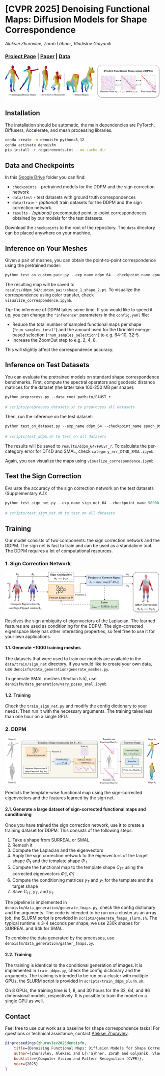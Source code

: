 # [CVPR 2025] Denoising Functional Maps: Diffusion Models for Shape Correspondence

*Aleksei Zhuravlev*, *Zorah Lähner*, *Vladislav Golyanik*

### [Project Page](https://alekseizhuravlev.github.io/denoising-functional-maps/) | [Paper](https://arxiv.org/pdf/2503.01845) | [Data]()

![Teaser](assets/teaser.jpg)


## Installation

The installation should be automatic, the main dependencies are PyTorch, Diffusers, Accelerate, and mesh processing libraries.

```bash 
conda create -n denoisfm python=3.12
conda activate denoisfm
pip install -r requirements.txt --no-cache-dir
```

## Data and Checkpoints

In this [Google Drive]() folder you can find:
- `checkpoints` - pretrained models for the DDPM and the sign correction network
- `data/test` - test datasets with ground truth correspondences
- `data/train` - *(optional)* train datasets for the DDPM and the sign correction network.
- `results` - *(optional)* precomputed point-to-point correspondences obtained by our models for the test datasets.

Download the `checkpoints` to the root of the repository. The `data` directory can be placed anywhere on your machine.

## Inference on Your Meshes

Given a pair of meshes, you can obtain the point-to-point correspondence using the pretrained model:

```python
python test_on_custom_pair.py --exp_name ddpm_64 --checkpoint_name epoch_99 --shape_1 data/example/off/tr_reg_082.off --shape_2 data/example/off/tr_reg_096.off
```

The resulting map will be saved to `results/ddpm_64/custom_pair/shape_1_shape_2.pt`. To visualize the correspondence using color transfer, check `visualize_correspondence.ipynb`.


*Tip:* the inference of DDPM takes some time. If you would like to speed it up, you can change the `"inference"` parameters in the `config.yaml` file:

- Reduce the total number of sampled functional maps per shape (`"num_samples_total"`) and the amount used for the Dirichlet energy-based selection (`"num_samples_selection"`) to e.g. 64-10, 32-5. 
- Increase the ZoomOut step to e.g. 2, 4, 8.

This will slightly affect the correspondence accuracy.


## Inference on Test Datasets

You can evaluate the pretrained models on standard shape correspondence benchmarks. First, compute the spectral operators and geodesic distance matrices for the dataset (the latter take 100-250 MB per shape):

```python
python preprocess.py --data_root path/to/FAUST_r

# scripts/preprocess_datasets.sh to preprocess all datasets
```


Then, run the inference on the test dataset:

```python
python test_on_dataset.py --exp_name ddpm_64 --checkpoint_name epoch_99 --dataset_name FAUST_r --data_dir path/to/data/test

# scripts/test_ddpm.sh to test on all datasets
```

The results will be saved to `results/ddpm_64/FAUST_r`.
To calculate the per-category error for DT4D and SMAL, check `category_err_DT4D_SMAL.ipynb`.

Again, you can visualize the maps using `visualize_correspondence.ipynb`.


## Test the Sign Correction

Evaluate the accuracy of the sign correction network on the test datasets (Supplementary A.1):

```python
python test_sign_net.py --exp_name sign_net_64 --checkpoint_name 50000.pth --dataset_name FAUST_r --data_dir path/to/data/test --n_epochs 100

# scripts/test_sign_net.sh to test on all datasets
```


## Training

Our model consists of two components: the sign correction network and the DDPM. The sign net is fast to train and can be used as a standalone tool. The DDPM requires a lot of computational resources.

### 1. Sign Correction Network

![Sign Correction](assets/method_sign_correction.jpg)


Resolves the sign ambiguity of eigenvectors of the Laplacian. The learned features are used as conditioning for the DDPM. The sign-corrected eigenspace likely has other interesting properties, so feel free to use it for your own applications.

#### 1.1. Generate ~1000 training meshes 

The datasets that were used to train our models are available in the `data/train/sign_net` directory. 
If you would like to create your own data, use `denoisfm/data_generation/generate_meshes.py`.

To generate SMAL meshes (Section 5.5), use `denoisfm/data_generation/vary_poses_smal.ipynb`.

#### 1.2. Training

Check the `train_sign_net.py` and modify the config dictionary to your needs. Then run it with the necessary arguments. The training takes less than one hour on a single GPU.


### 2. DDPM

![DDPM](assets/method_ddpm.jpg)

Predicts the template-wise functional map using the sign-corrected eigenvectors and the features learned by the sign net. 

#### 2.1. Generate a large dataset of sign-corrected functional maps and conditioning

Once you have trained the sign correction network, use it to create a training dataset for DDPM.
This consists of the following steps:

1. Take a shape from SURREAL or SMAL
2. Remesh it
3. Compute the Laplacian and the eigenvectors
4. Apply the sign correction network to the eigenvectors of the target shape $\Phi_1$ and the template shape $\Phi_T$
5. Compute the functional map to the template shape $C_{1T}$ using the corrected eigenvectors $\hat{\Phi}_T, \hat{\Phi}_1$
6. Compute the conditioning matrices $y_T$ and $y_1$ for the template and the target shape
6. Save $C_{1T}$, $y_T$, and $y_1$.

The pipeline is implemented in `denoisfm/data_generation/generate_fmaps.py`, check the config dictionary and the arguments. 
The code is intended to be run on a cluster as an array job, the SLURM script is provided in `scripts/generate_fmaps_slurm.sh`. The typical runtime is 3-4 seconds per shape, we use 230k shapes for SURREAL and 64k for SMAL.

To combine the data generated by the processes, use `denoisfm/data_generation/gather_fmaps.py`.



#### 2.2. Training

The training is identical to the conditional generation of images. It is implemented in `train_ddpm.py`, check the config dictionary and the arguments. The training is intended to be run on a cluster with multiple GPUs, the SLURM script is provided in `scripts/train_ddpm_slurm.sh`.

On 8 GPUs, the training time is 1, 8, and 30 hours for the 32, 64, and 96 dimensional models, respectively. It is possible to train the model on a single GPU as well.


## Contact

Feel free to use our work as a baseline for shape correspondence tasks!
For questions or technical assistance, contact [Aleksei Zhuravlev](https://alekseizhuravlev.github.io/).

```bibtex
@inproceedings{zhuravlev2025denoisfm, 
    title={Denoising Functional Maps: Diffusion Models for Shape Correspondence},
    author={Zhuravlev, Aleksei and L{\"a}hner, Zorah and Golyanik, Vladislav},
    booktitle={Computer Vision and Pattern Recognition (CVPR)},
    year={2025}
}
```



